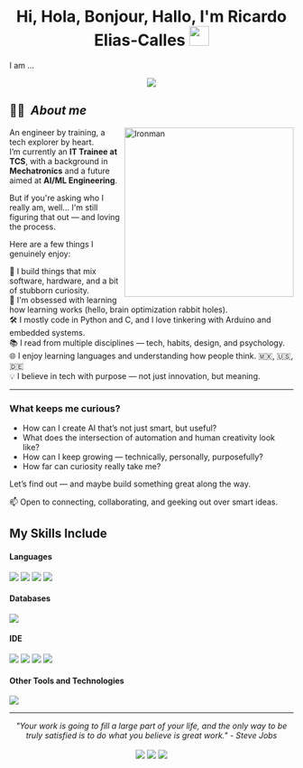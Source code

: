 <h1 align="center"><b>Hi, Hola, Bonjour, Hallo, I'm Ricardo Elias-Calles </b><img src="https://media.giphy.com/media/hvRJCLFzcasrR4ia7z/giphy.gif" width="35"></h1>
<!--  -->I am ...<p align="center">
  <a href="https://github.com/DenverCoder1/readme-typing-svg">
    <img src="https://readme-typing-svg.herokuapp.com?font=Fira+Code&weight=700&size=24&pause=1000&color=00FFFF&center=true&vCenter=true&width=750&height=100&lines=a+tech+enthusiast+%F0%9F%91%8B;a+Mechatronics+Engineer+%F0%9F%A4%96+%7C+IT+Trainee+at+TCS+%F0%9F%92%BB;a+passionate+AI+%26+Embedded+Systems+learner+%F0%9F%94%AC;a+lifelong+tech+learner+%F0%9F%93%9A;a+problem+solver+with+code+%F0%9F%92%BB;a+tech+explorer+in+automation+%26+intelligent+systems+%F0%9F%A7%A0;Ironman+%F0%9F%A6%BE;...just+kidding+%F0%9F%A4%A3">
  </a>
</p>


## 🙋‍♂️ &nbsp;***About me***

<img align="right" width="300px" alt="Ironman" src="https://github.com/user-attachments/assets/67db10f1-105b-4599-b4f6-6070336302ef" />

An engineer by training, a tech explorer by heart.  
I’m currently an **IT Trainee at TCS**, with a background in **Mechatronics** and a future aimed at **AI/ML Engineering**.

But if you're asking who I really am, well... I'm still figuring that out — and loving the process.

Here are a few things I genuinely enjoy:

🤖 I build things that mix software, hardware, and a bit of stubborn curiosity.  
🧠 I'm obsessed with learning how learning works (hello, brain optimization rabbit holes).  
🛠️ I mostly code in Python and C, and I love tinkering with Arduino and embedded systems.  
📚 I read from multiple disciplines — tech, habits, design, and psychology.  
🌐 I enjoy learning languages and understanding how people think. 🇲🇽, 🇺🇸, 🇩🇪  
💡 I believe in tech with purpose — not just innovation, but meaning.

---

### What keeps me curious?

- How can I create AI that’s not just smart, but useful?  
- What does the intersection of automation and human creativity look like?  
- How can I keep growing — technically, personally, purposefully?  
- How far can curiosity really take me?

Let’s find out — and maybe build something great along the way.

📫 Open to connecting, collaborating, and geeking out over smart ideas.


## My Skills Include

<h4> Languages </h4>
<span> 
  <img src="https://img.shields.io/badge/python-3670A0?style=for-the-badge&logo=python&logoColor=ffdd54">
  <img src="https://img.shields.io/badge/C-00599C?style=for-the-badge&logo=c&logoColor=white">
  <img src="https://img.shields.io/badge/assembly%20script-%23000000.svg?style=for-the-badge&logo=assemblyscript&logoColor=white">
  <img src="https://img.shields.io/badge/c%23-%23239120.svg?style=for-the-badge&logo=csharp&logoColor=white">
</span>

<h4> Databases </h4>
<span>
  <img src="https://img.shields.io/badge/sqlite-%2307405e.svg?style=for-the-badge&logo=sqlite&logoColor=white">
</span>

<h4> IDE </h4>
<span>
<img src="https://img.shields.io/badge/Visual_Studio_Code-0078D4?style=for-the-badge&logo=visual%20studio%20code&logoColor=white">
<img src="https://img.shields.io/badge/pycharm-143?style=for-the-badge&logo=pycharm&logoColor=black&color=black&labelColor=green">
<img src="https://img.shields.io/badge/Spyder-838485?style=for-the-badge&logo=spyder%20ide&logoColor=maroon">
<img src="https://img.shields.io/badge/Notepad++-90E59A.svg?style=for-the-badge&logo=notepad%2b%2b&logoColor=black">
<h4> Other Tools and Technologies </h4>
  
<span>
  <img src="https://img.shields.io/badge/Git-F05032?style=for-the-badge&logo=git&logoColor=white">
  
  
</span>




    

<hr>
<p align="center">
   <i> "Your work is going to fill a large part of your life, and the only way to be truly satisfied is to do what you believe is great work." - Steve Jobs </i>
   <br>
<br>	
<a target="_blank" href="https://www.linkedin.com/in/ricardoecalles/"><img src="https://img.shields.io/badge/-LinkedIn-0077B5?style=for-the-badge&logo=Linkedin&logoColor=white"></img></a>
<a target="_blank" href="mailto:ricardoecalles@outlook.com"><img src="https://img.shields.io/badge/Microsoft_Outlook-0078D4?style=for-the-badge&logo=microsoft-outlook&logoColor=white"></img></a>
<a target="_blank" href="https://x.com/RicardoECalles"><img src="https://img.shields.io/badge/X-%23000000.svg?style=for-the-badge&logo=X&logoColor=white"></img></a>
<br>
</p>

